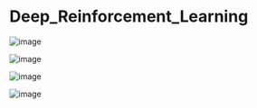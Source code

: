# Deep_Reinforcement_Learning
![image](https://user-images.githubusercontent.com/56186644/192434699-42d9036b-7703-4e38-91c7-fa992c75d6a0.png)

![image](https://user-images.githubusercontent.com/56186644/192434779-86c3f842-8af7-4be2-a3f1-0be2c06caa36.png)

![image](https://user-images.githubusercontent.com/56186644/192434793-9319ad96-f184-412a-96e7-b4919a95c90f.png)

![image](https://user-images.githubusercontent.com/56186644/192434902-6695f907-12cd-4bf8-b4b5-39888404c233.png)
